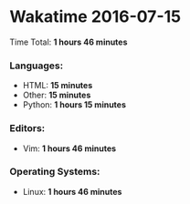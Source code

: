 # Wakatime 2016-07-15

Time Total: **1 hours 46 minutes**

### Languages:
- HTML: **15 minutes** 
- Other: **15 minutes** 
- Python: **1 hours 15 minutes** 

### Editors:
- Vim: **1 hours 46 minutes** 

### Operating Systems:
- Linux: **1 hours 46 minutes** 

